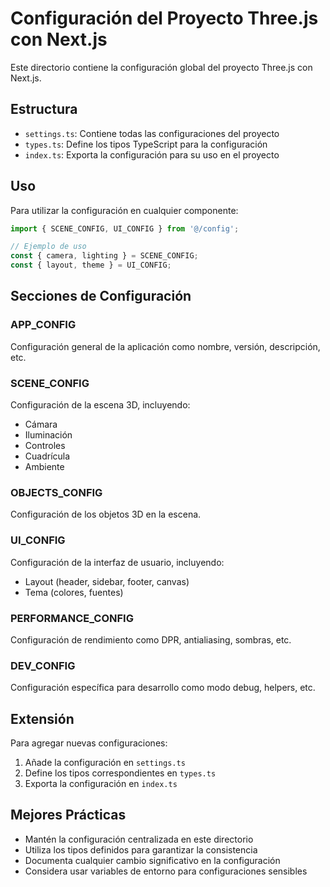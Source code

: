 # Configuración del Proyecto Three.js con Next.js

Este directorio contiene la configuración global del proyecto Three.js con Next.js.

## Estructura

- `settings.ts`: Contiene todas las configuraciones del proyecto
- `types.ts`: Define los tipos TypeScript para la configuración
- `index.ts`: Exporta la configuración para su uso en el proyecto

## Uso

Para utilizar la configuración en cualquier componente:

```typescript
import { SCENE_CONFIG, UI_CONFIG } from '@/config';

// Ejemplo de uso
const { camera, lighting } = SCENE_CONFIG;
const { layout, theme } = UI_CONFIG;
```

## Secciones de Configuración

### APP_CONFIG
Configuración general de la aplicación como nombre, versión, descripción, etc.

### SCENE_CONFIG
Configuración de la escena 3D, incluyendo:
- Cámara
- Iluminación
- Controles
- Cuadrícula
- Ambiente

### OBJECTS_CONFIG
Configuración de los objetos 3D en la escena.

### UI_CONFIG
Configuración de la interfaz de usuario, incluyendo:
- Layout (header, sidebar, footer, canvas)
- Tema (colores, fuentes)

### PERFORMANCE_CONFIG
Configuración de rendimiento como DPR, antialiasing, sombras, etc.

### DEV_CONFIG
Configuración específica para desarrollo como modo debug, helpers, etc.

## Extensión

Para agregar nuevas configuraciones:

1. Añade la configuración en `settings.ts`
2. Define los tipos correspondientes en `types.ts`
3. Exporta la configuración en `index.ts`

## Mejores Prácticas

- Mantén la configuración centralizada en este directorio
- Utiliza los tipos definidos para garantizar la consistencia
- Documenta cualquier cambio significativo en la configuración
- Considera usar variables de entorno para configuraciones sensibles 